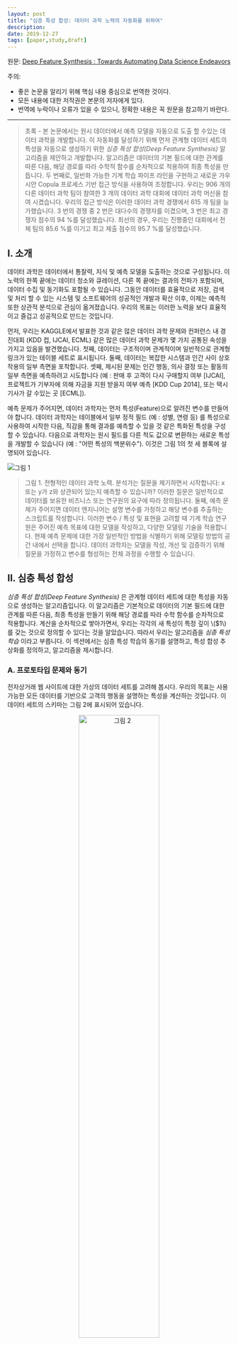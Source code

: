 ```yaml
---
layout: post
title: "심층 특성 합성: 데이터 과학 노력의 자동화를 위하여"
description: 
date: 2019-12-27
tags: [paper,study,draft]
---
```


원문: [Deep Feature Synthesis : Towards Automating Data Science Endeavors](https://www.google.com/url?sa=t&rct=j&q=&esrc=s&source=web&cd=10&cad=rja&uact=8&ved=2ahUKEwiA9ZqgztXmAhUDE4gKHYhrCDgQFjAJegQIBBAC&url=http%3A%2F%2Fwww.jmaxkanter.com%2Fstatic%2Fpapers%2FDSAA_DSM_2015.pdf&usg=AOvVaw1DpTqBAt1xvpH8gmQzuhBB)

주의:
- 좋은 논문을 알리기 위해 핵심 내용 중심으로 번역한 것이다.
- 모든 내용에 대한 저작권은 본문의 저자에게 있다.
- 번역에 누락이나 오류가 있을 수 있으니, 정확한 내용은 꼭 원문을 참고하기 바란다.

--- 

> 초록 - 본 논문에서는 원시 데이터에서 예측 모델을 자동으로 도출 할 수있는 데이터 과학을 개발합니다. 이 자동화를 달성하기 위해 먼저 관계형 데이터 세트의 특성을 자동으로 생성하기 위한 *심층 특성 합성(Deep Feature Synthesis)* 알고리즘을 제안하고 개발합니다. 알고리즘은 데이터의 기본 필드에 대한 관계를 따른 다음, 해당 경로를 따라 수학적 함수를 순차적으로 적용하여 최종 특성을 만듭니다. 두 번째로, 일반화 가능한 기계 학습 파이프 라인을 구현하고 새로운 가우시안 Copula 프로세스 기반 접근 방식을 사용하여 조정합니다. 우리는 906 개의 다른 데이터 과학 팀이 참여한 3 개의 데이터 과학 대회에 데이터 과학 머신을 참여 시켰습니다. 우리의 접근 방식은 이러한 데이터 과학 경쟁에서 615 개 팀을 능가했습니다. 3 번의 경쟁 중 2 번은 대다수의 경쟁자를 이겼으며, 3 번은 최고 경쟁자 점수의 94 %를 달성했습니다. 최선의 경우, 우리는 진행중인 대회에서 전체 팀의 85.6 %를 이기고 최고 제출 점수의 95.7 %를 달성했습니다.

## I. 소개

데이터 과학은 데이터에서 통찰력, 지식 및 예측 모델을 도출하는 것으로 구성됩니다. 이 노력의 한쪽 끝에는 데이터 청소와 큐레이션, 다른 쪽 끝에는 결과의 전파가 포함되며, 데이터 수집 및 동기화도 포함될 수 있습니다. 그동안 데이터를 효율적으로 저장, 검색 및 처리 할 수 있는 시스템 및 소프트웨어의 성공적인 개발과 확산 이후, 이제는 예측적 또한 상관적 분석으로 관심이 옮겨졌습니다. 우리의 목표는 이러한 노력을 보다 효율적이고 즐겁고 성공적으로 만드는 것입니다.

먼저, 우리는 KAGGLE에서 발표한 것과 같은 많은 데이터 과학 문제와 컨퍼런스 내 경진대회 (KDD 컵, IJCAI, ECML) 같은 많은 데이터 과학 문제가 몇 가지 공통된 속성을 가지고 있음을 발견했습니다. 첫째, 데이터는 구조적이며 관계적이며 일반적으로 관계형 링크가 있는 테이블 세트로 표시됩니다. 둘째, 데이터는 복잡한 시스템과 인간 사이 상호작용의 일부 측면을 포착합니다. 셋째, 제시된 문제는 인간 행동, 의사 결정 또는 활동의 일부 측면을 예측하려고 시도합니다 (예 : 판매 후 고객이 다시 구매할지 여부 [IJCAI], 프로젝트가 기부자에 의해 자금을 지원 받을지 여부 예측 [KDD Cup 2014], 또는 택시 기사가 갈 수있는 곳 [ECML]).

예측 문제가 주어지면, 데이터 과학자는 먼저 특성(Feature)으로 알려진 변수를 만들어야 합니다. 데이터 과학자는 테이블에서 일부 정적 필드 (예 : 성별, 연령 등) 를 특성으로 사용하여 시작한 다음, 직감을 통해 결과를 예측할 수 있을 것 같은 특화된 특성을 구성할 수 있습니다. 다음으로 과학자는 원시 필드를 다른 척도 값으로 변환하는 새로운 특성을 개발할 수 있습니다 (예 : "어떤 특성의 백분위수"). 이것은 그림 1의 첫 세 블록에 설명되어 있습니다.

![그림 1](/assets/2019-12-27-19-33-32.png)

> 그림 1. 전형적인 데이터 과학 노력. 분석가는 질문을 제기하면서 시작합니다: x 또는 y가 z와 상관되어 있는지 예측할 수 있습니까? 이러한 질문은 일반적으로 데이터를 보유한 비즈니스 또는 연구원의 요구에 따라 정의됩니다. 둘째, 예측 문제가 주어지면 데이터 엔지니어는 설명 변수를 가정하고 해당 변수를 추출하는 스크립트를 작성합니다. 이러한 변수 / 특성 및 표현을 고려할 때 기계 학습 연구원은 주어진 예측 목표에 대한 모델을 작성하고, 다양한 모델링 기술을 적용합니다. 현재 예측 문제에 대한 가장 일반적인 방법을 식별하기 위해 모델링 방법의 공간 내에서 선택을 합니다. 데이터 과학자는 모델을 작성, 개선 및 검증하기 위해 질문을 가정하고 변수를 형성하는 전체 과정을 수행할 수 있습니다.

## II. 심층 특성 합성

*심층 특성 합성(Deep Feature Synthesis)* 은 관계형 데이터 세트에 대한 특성을 자동으로 생성하는 알고리즘입니다. 이 알고리즘은 기본적으로 데이터의 기본 필드에 대한 관계를 따른 다음, 최종 특성을 만들기 위해 해당 경로를 따라 수학 함수를 순차적으로 적용합니다. 계산을 순차적으로 쌓아가면서, 우리는 각각의 새 특성이 특정 깊이 \\($1\\)를 갖는 것으로 정의할 수 있다는 것을 알았습니다. 따라서 우리는 알고리즘을 *심층 특성 학습* 이라고 부릅니다. 이 섹션에서는 심층 특성 학습의 동기를 설명하고, 특성 합성 추상화를 정의하고, 알고리즘을 제시합니다.

### A. 프로토타입 문제와 동기

전자상거래 웹 사이트에 대한 가상의 데이터 세트를 고려해 봅시다. 우리의 목표는 사용 가능한 모든 데이터를 기반으로 고객의 행동을 설명하는 특성을 계산하는 것입니다. 이 데이터 세트의 스키마는 그림 2에 표시되어 있습니다.

<center><img alt="그림 2" src="../assets/2019-12-28-21-03-26.png" width="60%"></center>

> 그림 2. 전자상거래 웹 사이트를 위한 단순화된 스키마. 4 개의 엔터티가 있습니다. 한 엔터티에서 다른 엔터티로의 화살표는 데이터베이스에서 첫 번째 엔터티가 두 번째 엔터티를 참조함을 나타냅니다.

데이터 과학자처럼 생각하기 위해, 우리는 고객을 설명하는 특성(예 : "고객이 얼마나 자주 구매합니까?" 또는 "고객이 마지막으로 구매 한 후 얼마나 되었습니까?")으로 번역될 수 있는 질문을 하는 것으로 시작할 수 있습니다. 또한 고객과 관련된 엔터티를 보고 이에 대해 질문할 수도 있습니다(예 : "고객의 총 주문 가격은 얼마입니까?" 또는 "이 고객은 일반적으로 고급 또는 저렴한 제품을 구매합니까?"). 관계를 따르고, 값을 집계하고, 새 특성을 계산하는 것을 통해 이러한 질문을 특성으로 변환할 수 있습니다. 우리의 목표는 이러한 유형의 특성을 생성하거나, 프록시 수량으로 동작할 수 있는 계산을 생성할 수 있는 알고리즘을 설계하는 것입니다.

### B. 특성 합성 추상화

심층 특성 합성에 대한 입력은 상호 연결된 엔터티의 집합 및 그것과 연관된 테이블입니다. 테이블에 있는 엔터티의 각 인스턴스마다 고유한 식별자가 있습니다. 선택적으로 엔터티는 고유 식별자를 사용하여 관련 엔터티의 인스턴스를 참조할 수 있습니다. 엔터티의 인스턴스에는 숫자(numeric), 범주형(categorical), 타임 스탬프(timestamp) 및 자유 텍스트(freetext) 타입 중 하나에 해당하는 특성이 있습니다.

주어진 데이터 세트의 표기 측면에서, 우리는 \\($1\\)로 엔터티를 나타냅니다. 여기서 각 엔터티 테이블은 \\($1\\) 특성을 가집니다. 특정 항목을 \\($1\\)로 표시하는데, 이는 \\($1\\) 번째 엔터티의 \\($1\\) 번째 인스턴스에 대한 특성 \\($1\\)의 값입니다.

다음으로 우리는 엔터티와 그것의 데이터 테이블, 그리고 *엔터티* 와 *관계* 의 두 가지 레벨로 적용되는 여러 수학 함수를 정의합니다. 우리는 아래에서 이 함수들을 살펴볼 것입니다. 특성 조립의 대상인 엔터티 \\($1\\)를 생각해 봅시다. 표기상의 편의를 위해 특정 엔터티를 나타내는 데 사용되는 \\($1\\)를 생략하겠습니다.

첫 번째 특성 세트는 엔터티 \\($1\\) 에만 해당하는 테이블의 특성 및 그 값을 고려하여 계산됩니다. 이것을 *엔터티 특성* 이라고 하며 아래에 설명합니다.

*엔터티 특성* (`efeat`) : 엔터티 특성은 각 항목 \\($1\\)의 값을 계산하여 유도합니다. 이 특성은 배열 \\($1\\)에 요소별로 적용된 계산 함수를 기반으로 할 수 있습니다. 예를 들어 범주형 문자열 데이터 유형을 사전 결정된 고유 숫자 값으로 변환하거나 숫자 값의 반올림처럼, 엔터티 테이블의 기존 특성을 다른 타입의 값으로 변환하는 함수가 있습니다. 다른 예로는 타임 스탬프를 주중일(weekday) (1-7), 월중일(day of the month) (1-30 / 31), 연중월(month of the year) (1-12) 또는 일중시(hour of the day) (1-24)의 4 가지 특성으로 변환하는 것이 있습니다.

이러한 특성에는 \\($1\\) 번째 특성, \\($1\\) 및 다음 식으로 주어지는 \\($1\\) 을 위해, 전체 값 세트에 함수를 적용하는 것도 포함됩니다.

![식 1](/assets/2019-12-29-08-19-16.png)

이러한 계산의 예로는 누적 분포 함수 (cdf) 기반 특성이 있습니다. 이 특성을 생성하기 위해 \\($1\\) 에 대한 밀도 함수를 만들고, \\($1\\) (또는 *백분위수*)의 누적 밀도 값을 평가하여 새로운 특성을 형성합니다.

두 번째 특성 세트는 두 개의 관련 엔터티 \\($1\\) 및 \\($1\\)를 결합 분석하여 유도됩니다. 이 두 엔터티는 *순방향(forward)* 또는 *역방향(backward)* 의 두 가지 방법 중 하나로 서로 연관됩니다.

순방향 : *순방향* 관계는 엔터티 \\($1\\)의 인스턴스 \\($1\\) 과 \\($1\\)의 다른 엔터티 \\($1\\) 의 단일 인스턴스 사이에 있습니다. \\($1\\) 가 \\($1\\) 에 대한 명시적인 의존성이 있기 때문에, 이것은 *순방향* 관계로 간주됩니다. 위의 전자상거래 예에서, *Orders* 엔터티는 *Customers* 와 순방향 관계를 갖습니다. 즉, *Orders* 테이블의 각 주문은 한 고객과만 관련이 있습니다.

역방향 : 역방향 관계는 \\($1\\)의 인스턴스 \\($1\\) 에서 순방향 관계를 갖는 \\($1\\) 의 모든 인스턴스 \\($1\\) 로의 관계입니다. 위와 같은 예에서 *Customers* 엔터티는 *Orders* 와 역방향 관계가 있습니다. 즉, 많은 주문이 동일한 고객을 가리킬 수 있습니다.

직접 특성 (`dfeat`) : 직접 특성은 *순방향* 관계에 적용됩니다. 여기에서, 관련 엔터티 \\($1\\)의 특성은 \\($1\\)에 대한 특성으로 직접 전이됩니다.

관계형 특성 (`rfeat`) : 관계형 특성은 *역방향* 관계에 적용됩니다. 그것들은 관련 엔터티 \\($1\\)의 특성 \\($1\\)에 대한 값의 모음이며, \\($1\\)의 식별자가 \\($1\\) 인 엔터티 \\($1\\) 의 특성 \\($1\\) 의 모든 값을 추출하여 만들어진 \\($1\\) 에 수학 함수를 적용하여, 엔터티 \\($1\\)의 인스턴스 \\($1\\) 에 대해 유도됩니다.

![식 2](/assets/2019-12-29-08-37-03.png)

`rfeat` 함수의 일부 예는 `min`, `max` 및 `count` 입니다. 다른 `rfeat` 함수는 \\($1\\) 에 대한 확률 밀도 함수에 적용될 수 있는 함수를 포함합니다.

### C. 심층 특성 합성 알고리즘

심층 특성 합성 알고리즘을 설명하기 위해 먼저 \\($1\\)로 표시된 \\($1\\) 엔터티의 데이터 세트를 고려합니다. 우리의 목표는 타겟 \\($1\\)에 대한 `rfeat`, `dfeat` 및 `efeat` 함수를 추출하는 것입니다. 추가적으로, 우리는 \\($1\\)가 *순방향* 또는 *역방향* 관계를 갖는 모든 엔터티를 알고 있는데, 이들은 세트 \\($1\\) 및 \\($1\\)로 표시됩니다.

먼저, `efeat` 특성은 엔터티 내에 이미 존재하는 특성을 사용하여 작성되는 것을 알 수 있습니다. `rfeat` 및 `dfeat` 특성을 먼저 합성해야 결과에 `efeat` 특성을 적용할 수 있습니다. \\($1\\)에 대한 `rfeat` 특성을 생성하기 위해 \\($1\\)의 엔터티 특성을 사용합니다. 따라서 우리는 \\($1\\)의 `rfeat` 특성을 실현하기 전에 \\($1\\)의 각 엔터티에 대한 모든 특성 타입을 만들어야 합니다. 비슷한 식으로 \\($1\\)에 `dfeat` 특성을 추가합니다. 이 특성은 \\($1\\) 엔터티의 특성을 사용하여 실현되므로 \\($1\\)의 각 엔터티에 대한 모든 특성을 먼저 계산해야 합니다. 마지막으로, 모든 `rfeat` 및 `dfeat` 특성이 \\($1\\)에 추가되면 `efeat` 특성을 생성할 수 있습니다. 그림 3은 각 특성 유형을 올바르게 생성하기 위한 계산 순서를 보여줍니다.

![그림 3](/assets/2019-12-29-20-15-12.png)

> 각 특성 유형을 합성할 때 계산 제약 조건의 그림. `rfeat` 및 `dfeat` 특성은 독립적으로 합성할 수 있는 반면, `efeat` 특성은 `rfeat` 및 `dfeat` 특성에 의존합니다. 심층 특성 합성을 위한 접근법의 한 가지 예는 알고리즘 1에 나와 있습니다.

다음으로 대상 엔터티와 관련된 엔터티에 자체 관련 엔터티가 있는 시나리오를 고려합니다. 이 경우를 처리하기 위해, 위에서 설명한 것과 동일한 순서를 사용하여 특성을 재귀적으로 생성할 수 있습니다. 재귀는 특정 깊이에 도달하거나 관련 엔터티가 없을 때 종료될 수 있습니다.

![알고리즘 1](/assets/2019-12-29-20-18-56.png)

위에 있는 `MAKE_FEATURES` 알고리즘 의사 코드는 \\($1\\) 번째 엔터티를 위한 특성 \\($1\\) 를 만듭니다. 재귀 호출의 구성 및 각 특성 유형의 계산은 위에서 설명한 제약 조건을 따릅니다. 의사 코드의 `RFEAT`, `DFEAT` 및 `EFEAT` 함수는 제공된 입력을 기반으로 각 특성 유형을 합성합니다. 알고리즘은 합성된 특성을 나중에 사용하는 것을 돕기 위해 정보를 저장하고 반환합니다. 이 정보에는 특성 값뿐만 아니라 적용된 기본 특성 및 특성에 대한 메타 데이터도 포함됩니다.

우리 알고리즘에서는 `ffeat` 특성과 `rfeat` 특성 사이 제약이 없더라도, `ffeat` 전에 `rfeat`을 계산하도록 선택했습니다. 또한 \\($1\\)는 우리가 "방문한" 엔터티를 추적합니다. 10 행은 방문한 엔터티에 대한 `dfeat` 특성이 포함되지 않도록 합니다. 이것은 불필요한 특성을 계산하지 않도록 합니다. 예를 들어, 전자상거래 데이터베이스 예에서 *Customer* 엔터티의 특성을 작성하는 경우를 생각해봅시다. 주문한 고객의 연령에 따라 각 주문에 대해 `dfeat`을 작성하는 것은 이치에 맞지 않습니다. 나중에 *Customer* 를 위해 `rfeat` 을 만들 때 주문한 고객을 기준으로 각 주문을 집계하고, 각 그룹의 주문은 `dfeat` 특성에 대해 동일한 값을 갖기 때문입니다.

![그림 4](/assets/2019-12-30-22-57-15.png)

> 그림 4. 심층 특성 합성에 의해 생성 될 수 있는 특성의 예. 그림은 엔터티 간 관계를 순회하여 특성이 서로 다른 깊이에서 계산되는 방법을 보여줍니다.

그림 4는 재귀적으로 생성되는 특성의 예를 보여줍니다. 이 예에서는 결국 모든 고객의 평균 주문 크기를 계산합니다. 그러나 이 값을 실현하기 위해 *Product* 엔터티부터 시작하여 중간 계산을 수행합니다. 먼저, 제품 가격을 *ProductOrders* 엔터티에 추가하기 위해 `dfeat` 특성을 계산합니다. 다음으로 *Orders* 엔터티의 특정 인스턴스와 관련된 모든 *ProductOrders* 인스턴스에 `SUM` 함수를 적용하여 주문에 대한 `rfeat` 특성을 계산합니다. 마지막으로, 우리는 각 고객의 평균 총 주문 크기를 계산하기 위해 또 다른 `rfeat` 특성을 계산합니다.

### D. 특성 수의 증가

심층 특성 합성에서는 열거할 수 있는 특성 공간이 매우 빠르게 커집니다. 그것이 어떻게 성장하는지 이해하기 위해, 우리는 주어진 엔터티에 대해 알고리즘이 합성할 특성의 수 \\($1\\) 를 분석합니다. 특성 합성의 재귀적 특성으로 인해, 엔터티에 대해 생성된 특성 수는 관련 엔터티에 대해 생성된 수에 따라 다릅니다. 따라서 우리는 어느 엔터티에 대해 \\($1\\) 번 재귀해 생성한 특성의 수를 \\($1\\) 로 표시할 수 있습니다. 또한 데이터 세트의 모든 엔터티가 \\($1\\) 특성으로 시작하고 \\($1\\) 순방향 관계와 \\($1\\) 역방향 관계가 있다고 가정합니다.

먼저, \\($1\\) 엔터티에 대한 `rfeat` 유형 특성을 합성합니다. 만약 우리가 \\($1\\) 개의 `rfeat` 함수가 있다고 가정한다면, 우리는 각각의 \\($1\\) 엔터티에 대한 \\($1\\) 특성을 역방향 관계로 총 \\($1\\) 개의 부가 특성을 합성합니다. 다음으로, 순방향 관계에서 엔터티의 모든 특성에 대해 하나의 `dfeat` 특성를 작성합니다. 이것은 \\($1\\) 특성을 추가한다는 의미입니다. 마지막으로, 우리는 \\($1\\) 개의 오리지널 특성과 새로 합성된 \\($1\\) 특성을 사용하여 `efeat` 특성을 만들어야 합니다. 우리는 \\($1\\) 개의 `efeat` 함수가 있다고 가정합니다. 따라서 추가적인 \\($1\\) `efeat` 특성을 합성합니다.

모든 `rfeat`, `dfeat` 및 `efeat` 특성을 결합하면 \\($1\\)임을 알 수 있습니다. \\($1\\) 에서는 `efeat` 함수만 계산할 수 있으므로, \\($1\\)입니다. \\($1\\) 이고 \\($1\\) 라고 하면, 대체하여 다음을 얻습니다.

![](/assets/2019-12-29-22-04-40.png)

그리고 \\($1\\)을 \\($1\\) 로 대체합니다. 

![](/assets/2019-12-29-22-05-39.png)

\\($1\\) 까지 확장을 계속하면

![](/assets/2019-12-29-22-06-26.png)

위의 방정식에서 \\($1\\) 를 대입하면 다음과 같습니다.

![](/assets/2019-12-29-22-06-52.png)

따라서, \\($1\\)에 대한 닫힌 형태는

![](/assets/2019-12-29-22-07-12.png)

## III. 심층 특성 합성: 구현

심층 특성 합성을 구현하면서, 우리는 신속하게 데이터 과학 머신을 배포하고 새로운 데이터 세트가 발생할 때 합성된 특성을 평가하는 것을 목표로 했습니다.

데이터 과학 머신과 함께 제공되는 심층 특성 합성 알고리즘은 테이블용 InnoDB 엔진을 사용하여 MySQL 데이터베이스 위에 구축됩니다. 모든 원시 데이터 세트는 데이터 과학 머신에서 처리하기 위해 수동으로 MySQL 스키마로 변환되었습니다. 파이썬에서 합성된 특성을 계산, 관리 및 조작하기 위한 로직을 구현합니다.

데이터를 저장하는 방법과 심층 특성 합성의 요구 사항 사이의 자연스러운 병렬 관계로 인해 관계형 데이터베이스를 사용하기로 선택했습니다. 각 항목에서 엔터티는 테이블로 표시되고 특성은 열로 표시됩니다.

모든 수학 함수는 특성 함수 인터페이스를 제공해야합니다. 특성 함수는 특성 유형에 따라 하나 또는 두 개의 엔터티를 입력으로 사용합니다. 관계형 레벨 특성 및 소스가 다른 엔터티인 직접 특성의 경우 두 개의 엔터티가 필요합니다. 함수 정의는 관계에서 적용 가능한 열을 결정하고 출력 값을 계산하는 방법을 책임집니다. 

성능상의 이유로 데이터 과학 머신은 MySQL에서 제공하는 함수 위에 특성 함수를 빌드합니다. 현재 데이터 과학 머신은 `AVG()`, `MAX()`, `MIN()`, `SUM()`, `STD()` 및 `COUNT()`와 같은 `rfeat` 함수를 구현합니다. 또한 시스템은 텍스트 필드의 문자 수를 계산하는 `length()` 및 날짜를 ​​발생한 요일 또는 월로 변환하는 `WEEKDAY()` 및 `MONTH()`와 같은 `efeat` 함수를 구현합니다. 단순함에도 불구하고 이 함수의 작은 기반은 데이터 과학 머신 평가에 사용할 수 있는 광범위한 특성을 작성하기에 충분합니다.

필터 객체는 `rfeat` 함수에 대한 데이터의 하위 집합을 선택할 수 있는 유연한 방법을 제공합니다. "and" 또는 "or"과 같은 논리 연산자를 사용하여 기존 필터 개체를 결합하여 새로운 필터 개체를 만들 수 있습니다. 필터 개체는 필터링되는 열을 반환하는 인터페이스와, MySQL 쿼리에 직렬화하는 방법을 제공합니다.

필터 객체는 심층 특성 합성에 유용한 두 가지 기능을 구현합니다. 첫째, 특정 조건이 참인 경우에만 `rfeat` 함수를 적용하는 방법을 제공합니다. 우리는 이 사용법을 *범주형 필터* 라고 부릅니다. 예를 들어 "X 회사가 제조한 제품에 이 고객이 지출한 총 금액"은 범주형 필터로 구성됩니다. 둘째, 날짜 필드에 상한과 하한을 지정하여 시간 간격 기능을 구성할 수 있습니다. 예를 들면 "고객이 3월 31일 이후, 4월 30일 이전에 주문한 주문의 수"입니다.

사용 중에 데이터 과학 머신은 필요할 때만 데이터베이스 쿼리를 만듭니다. 기능을 계산하는데 필요한 데이터는 여러 테이블에 저장될 수 있으므로 쿼리의 `SELECT` 절 또는 `WHERE` 절에 있는 모든 열에 액세스 할 수 있도록 테이블을 조인해야 합니다. 쿼리 예는 그림 5에 있습니다. 쿼리는 조인과 테이블 스캔 수를 줄이기 위해 한 번에 여러 계산을 수행하도록 최적화되었습니다.

![그림 5](/assets/2019-12-29-22-37-42.png)

> 그림 5. KDD cup 2014 데이터 세트에서 Donors 엔터티에 대한 특성을 작성하기 위해, 데이터 과학 머신에서 자동 생성된 MySQL 쿼리의 예. 이 쿼리는 각 공여자가 제공한 총 금액을 계산합니다.

## IV. 예측 기계 학습 경로

심층 특성 합성에서 만든 특성을 사용하기 위해, 일반화된 기계 학습 경로를 구현합니다.

첫 번째 단계는 예측 문제를 공식화하는 것입니다. 모델링할 데이터 세트의 특성 중 하나를 선택하여 이를 달성합니다. 여기서 예측하고자 하는 특성을 목표 값으로 부릅니다.

목표 값을 선택한 후 예측에 사용하기에 적합한 특성들을 결합합니다. 이러한 특성들을 *예측 변수(predictors)* 라고 합니다. 예측 변수가 공통 기본 데이터를 목표 값으로 하여 계산되거나, 목표 값이 발생할 때 존재하지 않는 데이터에 의존하는 경우, 유효하지 않은 것으로 필터링됩니다. 또한 데이터 과학 머신은 각 엔터티 기능과 관련된 *메타데이터* 데이터베이스를 관리합니다. 이 *메타데이터* 에는 특성을 구성하는 데 사용된 원래 데이터베이스의 기본 필드에 대한 정보와, 그 안에 포함된 시간 종속성이 포함되어 있습니다.

### 재사용 가능한 기계 학습 경로

목표 특성과 예측 변수를 선택하면 데이터 과학 머신은 데이터 전처리, 특성 선택, 차원 축소, 모델링 및 평가를 위한 초모수화된 경로를 구현합니다. 초모수를 조정하기 위해 데이터 과학 머신은 지능형 초모수 최적화를 수행하기 위한 도구를 제공합니다. 기계 학습 및 예측 모델 구축을 위해 다음 단계가 수행됩니다.

*데이터 전처리* : 머신 러닝 경로에 들어가기 전에 `null` 값을 제거하고, 원핫 인코딩을 사용하여 범주형 변수를 변환하고, 특성을 정규화하여 데이터를 정리합니다.

*특성 선택 및 차원 축소* : 심층 특성 합성은 엔터티 당 많은 수의 기능을 생성합니다. 형상 공간의 크기를 줄이기 위해 두 가지 기술을 순차적으로 사용합니다. 먼저, 잘린 SVD 변환을 사용하고 SVD의 \\($1\\) 구성 요소를 선택합니다. 그런 다음 목표 값에 대한 *f-value* 값을 계산하여 각 SVD 특성의 순위를 정하고, 상위 \\($1\\) 특성을 선택합니다.

*모델링* : 모델링을 위해 \\($1\\) 개의 의사 결정 트리를 구성하여 랜덤 포리스트를 사용합니다. 각 의사 결정 트리의 깊이는 \\($1\\)이며 \\($1\\)로 표시되는 특성의 일부를 사용합니다. 많은 데이터 세트의 경우, 서로 다른 데이터 포인트 클러스터에 대해 별도의 모델을 갖는 것이 강력할 수 있습니다. 이를 이용하기 위해 우리는 *K-Means* 를 사용해 훈련 포인트를 \\($1\\) 클러스터로 분리하고, 각 군집에 대해 별개의 랜덤 포레스트를 훈련시킵니다. 테스트 샘플에 대한 라벨을 예측하기 위해, 훈련된 클러스터 분류기는 데이터 포인트에 클러스터 라벨을 할당한 다음 해당 모델을 적용합니다.

경우에 따라 분류 문제에서 목표 값 클래스 중 하나가 제대로 표시되지 않습니다. 이를 보완하기 위해 모델링 단계에서는 표현이 부족한 클래스를 \\($1\\) 계수로 다시 가중치를 지정할 수 있습니다.

모델링 단계에서는 \\($1\\), \\($1\\), \\($1\\), \\($1\\), \\($1\\) 의 네 가지 모수를 소개했습니다. 다음으로 이 경로를 자동 튜닝하는 방법을 설명합니다.

![표 1](/assets/2019-12-30-22-56-19.png)

V. 가우시안 코풀라 프로세스를 이용해 베이지안 모수 최적화

머신 러닝 파이프 라인의 여러 단계에는 튜닝 할 수 있는 모수가 있으며, 이 튜닝은 모델 성능에 현저한 영향을 줄 수 있습니다. 순진한 그리드 검색은 가능한 모든 모수 값 조합을 고려할 경우 6 x 490 x 90 x 10 x 450 x 20 x 100 = 2,381,400,000,000 (2조 3천 8백 14억)의 가능성 공간에서 검색을 초래합니다. 이 공간의 탐색을 돕기 위해 가우시안 코풀라 프로세스(Gaussian Copula Processes, GCP)를 사용합니다. GCP는 모수 선택과 전체 경로의 성능 간의 관계 \\($1\\) 를 모델링하는 데 사용됩니다 (모델). 그런 다음 새 모수를 샘플링하고 그 성능을 예측합니다 (샘플). 마지막으로 선택 전략을 적용하여 다음에 사용할 모수를 선택합니다 (최적화). 아래에서 각 단계를 자세히 설명합니다.

모델 : 일반적으로 가우시안 프로세스는 \\($1\\)에서 \\($1\\) 가 \\($1\\) 포인트 \\($1\\) 의 유한 집합이 \\($1\\) 다변량 가우시안 분포가 되도록 모델링하는 데 사용됩니다. 이러한 공정의 속성은 평균 함수 (중앙형 데이터의 경우 일반적으로 0으로 간주)와, 공분산 함수 \\($1\\) 로 결정됩니다. 

이 논문에서 우리는 Wilson et al.에 의해 정의 된 코풀라 프로세스에 기반해 출력 공간의 *비틀림(warping)* 을 통한 파라미터 최적화를 위한 새로운 접근법을 소개합니다. GCP에서, \\($1\\) 의 다변량 분포를 모델링하기 위한 가우스 프로세스 대신, 

\\($1\\) 를 \\($1\\) 으로 변환하는 \\($1\\) 맵핑을 하고, 이후 가우시안 프로세스로 모델링됩니다. 이를 통해 각 \\($1\\)의 가정된 가우스 주변 분포를 보다 복잡한 것으로 변경합니다.

#### 매핑 함수
[5]에서, 변환된 출력이 가우시안 프로세스에 의해 가장 잘 모델링되도록 모수화된 매핑이 학습됩니다. 그러나 이러한 매핑은, 동일한 데이터 세트에 대한 많은 실험에서 다른 매핑을 학습하기에 불안정합니다. 더욱이 유도된 일변량 분포는 거의 대부분 가우시안(정규)이며, 모수화된 매핑은 더 큰 유연성을 제공할 수 없었습니다. 이를 극복하기 위해 커널 밀도 추정을 통해 관찰된 데이터에서 주변 분포를 학습하는 새로운 접근 방식을 사용합니다. 

보다 구체적으로, 파라미터 \\($1\\) 및 성능 함수 \\($1\\)를 고려하겠습니다. 변환의 첫 번째 단계는 커널 밀도 추정기를 사용하여 \\($1\\) 의 밀도를 모델링한 다음, 이 밀도의 *cdf* 를 추정합니다. 

그런 다음 \\($1\\) 의 각 값에 대한 cdf 값을 생성하는데, \\($1\\) 로 나타냅니다. \\($1\\) 가 표준 정규 분포에서의 표본이라고 가정하면, \\($1\\) 의 값에 \\($1\\)을 적용하여 \\($1\\)로 주어지는 최종값을 생성합니다. 

\\($1\\) 는 정규 가우스 프로세스를 사용하여 모델링하려는 \\($1\\)의 변환을 나타냅니다. 따라서 가우시안 프로세스 모델링에 대한 입력 값은 \\($1\\) 및 대응하는 \\($1\\) 값입니다.

#### 공분산 함수 맞추기

[3], 119-221 페이지에서 영감을 얻은 주기적 성분을 갖는 제곱 지수의 일반화를 사용합니다. 우도 최대화를 통해 모델 모수를 학습합니다.

#### 샘플링

\\($1\\) 에서 반복적으로 포인트를 샘플링하고 GCP 모델을 사용하여 해당 결과 값 \\($1\\) 를 예측한 후, 다음에 선택할 포인트를 결정합니다.

#### 최적화

이 최종 단계는 일반적으로 *획득 함수* \\($1\\) 를 최대화하여 수행됩니다. 이 함수에 대한 입력은 탐색 (exploration, 입력 공간 \\($1\\)의 탐색되지 않은 영역의 테스트 포인트) 과 활용 (exploitation, 높은 \\($1\\) 값을 예측하는 테스트 포인트) 간의 균형을 맞추기 위해 \\($1\\)에서 파생됩니다. 특히 이것으로 인하여 국소 최적값 근처 검색에 집중하지 않아도 됩니다.  그러므로 주어진 관측치 \\($1\\) 에 대해, \\($1\\) 에서 \\($1\\)을 임의 표집하고, 그것의 출력 \\($1\\)을 예측하고, \\($1\\)를 최대화하는 \\($1\\)를 선택합니다.

VI. 실험 결과

데이터 과학 머신은 이런 방식의 최초이기에 “기계 성능은 어느 정도입니까?”, “중요한 특성을 생성했습니까?” 및 “자동화가 잘 동작합니까?" 같은 질문들을 언급하려 합니다. KDD cup 2014, IJCAI 및 KDD cup 2015와 같은 많은 데이터 과학자들이 최고의 결과를 위해 경쟁하는 데이터 세트에 적용하여 데이터 과학 머신의 효과를 입증합니다. 이런 각 대회에서는 수백명의 데이터 과학 팬들이 주최자들에 의해 고안된 예측 문제 풀이에 참여합니다. 그림 6의 도표는 각 데이터 세트의 엔터티를 보여줍니다. 이어서 각 문제를 간략하게 설명하겠습니다.

![그림 6](/assets/2019-12-30-22-26-53.png)

> 그림 6. 2014-2015 년 동안 왼쪽에서 오른쪽으로 KDD 컵 2014, IJCAI 및 KDD 2015 컵의 세 가지 다른 데이터 과학 경연 대회. 총 906 개의 팀이 이 대회에 참가했습니다. 데이터 과학 머신 솔루션의 예측이 제출되었으며 결과는 이 논문에 보고됩니다.

KDD cup 2014 - *프로젝트 흥분* : DonorsChoose.org의 과거 프로젝트 기록을 사용하여 크라우드 펀딩 프로젝트가 "흥미로운" 것인지 예측하십시오.

IJCAI - *반복 구매자 예측* : 과거 판매자 및 고객 쇼핑 데이터를 사용하여 판촉 기간 동안 구매한 고객이 반복 구매자로 전환되는지 예측하십시오.

KDD cup 2015 - *학생 이탈* : 온라인 과정에서 리소스와 학생의 상호 작용을 사용하여 향후 10일 내에 학생이 이탈할 것인지 예측합니다.

![그림 7](/assets/2019-12-30-22-50-54.png)

> 그림 7. 세 가지 데이터 세트 모두에 대해 반복적으로 발견된 최대 교차 검증 AUC 점수. 위에서 아래로 : KDD 컵 2014, IJCAI, KDD 컵 2015

![표 2](/assets/2019-12-31-12-57-15.png)

> 표 2. AUC 점수는 데이터 과학 머신에 의해 달성됩니다. "기본"점수는 기본 모수를 사용합니다. "로컬" 점수는 K-Folds (K = 3) 교차 검증의 결과이며, "온라인" 점수는 경쟁에 대한 예측 제출에 기반을 두고 있습니다.

경쟁하기 위해 데이터 과학자는 특성 엔지니어링, 모델링 및 미세 조정에 관여합니다. 데이터 과학 머신에서 이러한 세 가지 활동은 초기 모수 설정외 최소한 사람의 개입으로 모두 수행 할 수 있어 계산 한계가 최대화됩니다. 우리는 데이터 과학 머신에서 완전 자동화된 특성 생성 (*심층 특성 합성*)을 먼저 실행했습니다. KDD 컵 2014의 경우 시간 간격 특성도 구성했으며 IJCAI 및 KDD 컵 2015의 경우 몇 가지 범주형 필터를 만들었습니다. *심층 특성 합성*을 실행 한 결과는 표 III에 나와 있습니다.

![표 3](/assets/2019-12-31-12-54-01.png)

> 표 3. 각 데이터 세트의 엔터티 당 행 수 및 합성 특성의 수입니다. KDD CUP 2014, IJCAI 및 KDD CUP 2015의 압축되지 않은 크기는 각각 3.1GB, 1.9GB 및 1.0GB입니다.

머신 러닝 경로에 대한 최적의 모수를 결정하기 위해 데이터 과학 머신은 가우스 코풀라 프로세스 기반 튜닝을 실행합니다. 최적 수행의 모수는 표 1에 표시되어 있습니다. 튜닝을 사용하거나 사용하지 않고 데이터 과학 머신을 실행한 결과는 표 2에 나와 있습니다.

데이터 과학 머신과 인간의 성능을 비교하는 방법을 결정하는 데 도움이 되도록 실험 결과와 이러한 경쟁의 공개 성능을 비교합니다. 표 4는 데이터 과학 머신이 리더 보드의 다른 경쟁 업체와 비교했을 때의 결과를 보여줍니다. 이 표에는 데이터 과학 머신을이긴 팀과 이길 수있는 팀에 대한 기본 정보가 있습니다. 

![표 4](/assets/2019-12-31-13-07-32.png)

> 표 4. 데이터 과학 머신과 인간의 노력을 비교. IJCAL의 제출 수에 대한 데이터는 없음.

이러한 점수를 한눈에 파악하기 위해 그림 8은 데이터 과학 머신의 점수가 순위표의 각 백분위 수에서 다른 경쟁 업체와 어떻게 비교되는지 보여줍니다. 다음 섹션에서는 이러한 결과에 대한 해석을 제시합니다.

![](/assets/2019-12-31-13-10-20.png)

> 그림 8. AUC 점수와, 그것을 달성한 참가자의 %. 수직 선은 데이터 과학 머신을 표시. 왼쪽부터 KDD CUP 2014, IJCAI, 그리고 KDD CUP 2015

